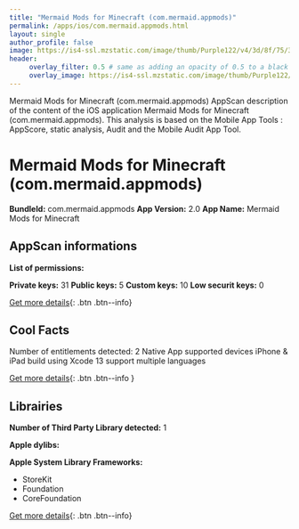 ```yaml
---
title: "Mermaid Mods for Minecraft (com.mermaid.appmods)"
permalink: /apps/ios/com.mermaid.appmods.html
layout: single
author_profile: false
image: https://is4-ssl.mzstatic.com/image/thumb/Purple122/v4/3d/8f/75/3d8f7577-0a2b-811d-a695-047ba0f74b8d/AppIcon-0-0-1x_U007emarketing-0-0-0-10-0-0-sRGB-0-0-0-GLES2_U002c0-512MB-85-220-0-0.png/512x512bb.jpg
header: 
     overlay_filter: 0.5 # same as adding an opacity of 0.5 to a black background
     overlay_image: https://is4-ssl.mzstatic.com/image/thumb/Purple122/v4/3d/8f/75/3d8f7577-0a2b-811d-a695-047ba0f74b8d/AppIcon-0-0-1x_U007emarketing-0-0-0-10-0-0-sRGB-0-0-0-GLES2_U002c0-512MB-85-220-0-0.png/512x512bb.jpg
---
```

Mermaid Mods for Minecraft (com.mermaid.appmods) AppScan description of the content of the iOS application Mermaid Mods for Minecraft (com.mermaid.appmods). This analysis is based on the Mobile App Tools : AppScore, static analysis, Audit and the Mobile Audit App Tool.

# Mermaid Mods for Minecraft (com.mermaid.appmods)

**BundleId:** com.mermaid.appmods
**App Version:** 2.0
**App Name:** Mermaid Mods for Minecraft


## AppScan informations 

**List of permissions:** 
  
  
**Private keys:** 31
**Public keys:** 5
**Custom keys:** 10
**Low securit keys:** 0
  
[Get more details](/pricing.html){: .btn .btn--info}

## Cool Facts

Number of entitlements detected: 2
Native App
supported devices iPhone & iPad
build using Xcode 13
support multiple languages
  
[Get more details](/pricing.html){: .btn .btn--info }

## Librairies 
**Number of Third Party Library detected:** 1


**Apple dylibs:**


**Apple System Library Frameworks:**
- StoreKit
- Foundation
- CoreFoundation


  
[Get more details](/pricing.html){: .btn .btn--info}

